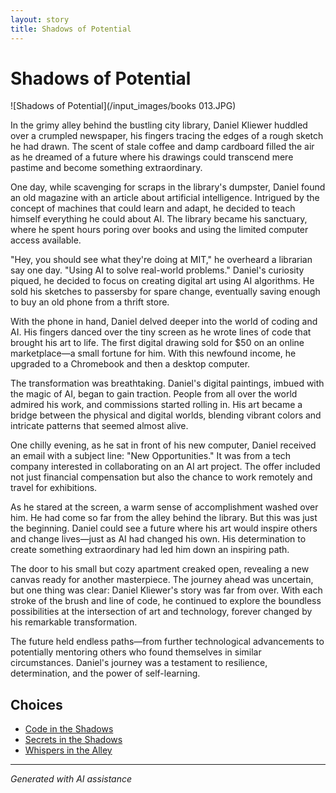 ```yaml
---
layout: story
title: Shadows of Potential
---
```


# Shadows of Potential

![Shadows of Potential](/input_images/books 013.JPG)

In the grimy alley behind the bustling city library, Daniel Kliewer huddled over a crumpled newspaper, his fingers tracing the edges of a rough sketch he had drawn. The scent of stale coffee and damp cardboard filled the air as he dreamed of a future where his drawings could transcend mere pastime and become something extraordinary.

One day, while scavenging for scraps in the library's dumpster, Daniel found an old magazine with an article about artificial intelligence. Intrigued by the concept of machines that could learn and adapt, he decided to teach himself everything he could about AI. The library became his sanctuary, where he spent hours poring over books and using the limited computer access available.

"Hey, you should see what they're doing at MIT," he overheard a librarian say one day. "Using AI to solve real-world problems." Daniel's curiosity piqued, he decided to focus on creating digital art using AI algorithms. He sold his sketches to passersby for spare change, eventually saving enough to buy an old phone from a thrift store.

With the phone in hand, Daniel delved deeper into the world of coding and AI. His fingers danced over the tiny screen as he wrote lines of code that brought his art to life. The first digital drawing sold for $50 on an online marketplace—a small fortune for him. With this newfound income, he upgraded to a Chromebook and then a desktop computer.

The transformation was breathtaking. Daniel's digital paintings, imbued with the magic of AI, began to gain traction. People from all over the world admired his work, and commissions started rolling in. His art became a bridge between the physical and digital worlds, blending vibrant colors and intricate patterns that seemed almost alive.

One chilly evening, as he sat in front of his new computer, Daniel received an email with a subject line: "New Opportunities." It was from a tech company interested in collaborating on an AI art project. The offer included not just financial compensation but also the chance to work remotely and travel for exhibitions.

As he stared at the screen, a warm sense of accomplishment washed over him. He had come so far from the alley behind the library. But this was just the beginning. Daniel could see a future where his art would inspire others and change lives—just as AI had changed his own. His determination to create something extraordinary had led him down an inspiring path.

The door to his small but cozy apartment creaked open, revealing a new canvas ready for another masterpiece. The journey ahead was uncertain, but one thing was clear: Daniel Kliewer's story was far from over. With each stroke of the brush and line of code, he continued to explore the boundless possibilities at the intersection of art and technology, forever changed by his remarkable transformation.

The future held endless paths—from further technological advancements to potentially mentoring others who found themselves in similar circumstances. Daniel's journey was a testament to resilience, determination, and the power of self-learning.


## Choices

* [Code in the Shadows](/_stories/20221113_161531)
* [Secrets in the Shadows](/_stories/476902298_2026199734459132_8101314172205332991_n)
* [Whispers in the Alley](/_stories/20221014_134512)


---
*Generated with AI assistance*
